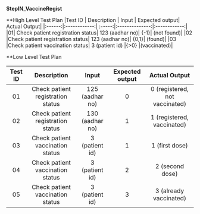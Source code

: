 **StepIN_VaccineRegist**

**High Level Test Plan
|Test ID |	Description |	Input |	Expected output|	Actual Output|
|:------:|:------------:| :-----:|:--------------:|:------------:|
|01|	Check patient registration status|	123 (aadhar no)|	{-1}|	(not found)|
|02	|Check patient registration status|	123 (aadhar no)|	{0,1}|	(found)|
|03	|Check patient vaccination status| 3 (patient id)	|{>0}	|(vaccinated)|

**Low Level Test Plan

|Test ID	|Description|	Input	|Expected output|	Actual Output|
|:-----:|:-----------:|:-----:|:--------------:|:------------:|
|01 |Check patient registration status|	125 (aadhar no)|	0	|0 (registered, not vaccinated)|
|02	|Check patient registration status|	130 (aadhar no)|	1	|1 (registered, vaccinated)|
|03	|Check patient vaccination status	|3 (patient id)|	1	|1 (first dose)|
|04 |Check patient vaccination status	|3 (patient id)|	2	|2 (second dose)|
|05|	Check patient vaccination status	|3 (patient id)|	3|	3 (already vaccinated)|
